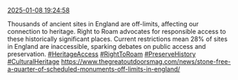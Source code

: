 [2025-01-08 19:24:58](https://mstdn.social/@hill_wanderer/113794370648461574)

Thousands of ancient sites in England are off-limits, affecting our connection to heritage. Right to Roam advocates for responsible access to these historically significant places. Current restrictions mean 28% of sites in England are inaccessible, sparking debates on public access and preservation. <a href="https://mstdn.social/tags/HeritageAccess" class="mention hashtag" rel="tag">#HeritageAccess</a> <a href="https://mstdn.social/tags/RightToRoam" class="mention hashtag" rel="tag">#RightToRoam</a> <a href="https://mstdn.social/tags/PreserveHistory" class="mention hashtag" rel="tag">#PreserveHistory</a> <a href="https://mstdn.social/tags/CulturalHeritage" class="mention hashtag" rel="tag">#CulturalHeritage</a> <a href="https://www.thegreatoutdoorsmag.com/news/stone-free-a-quarter-of-scheduled-monuments-off-limits-in-england/" target="_blank" rel="nofollow noopener noreferrer" translate="no">https://www.thegreatoutdoorsmag.com/news/stone-free-a-quarter-of-scheduled-monuments-off-limits-in-england/</a>